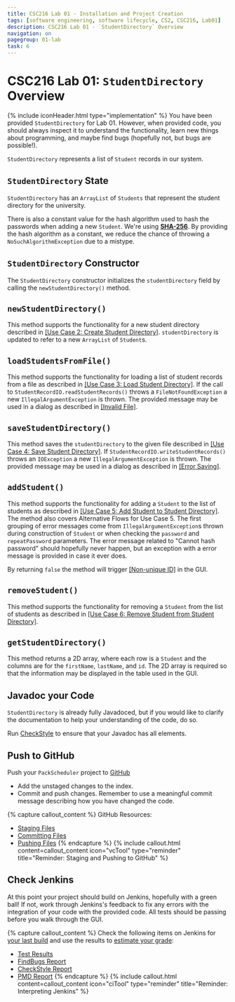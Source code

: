 ```yaml
---
title: CSC216 Lab 01 - Installation and Project Creation
tags: [software engineering, software lifecycle, CS2, CSC216, Lab01]
description: CSC216 Lab 01 - `StudentDirectory` Overview
navigation: on
pagegroup: 01-lab
task: 6
---
```


# CSC216 Lab 01: `StudentDirectory` Overview
{% include iconHeader.html type="implementation" %}
You have been provided `StudentDirectory` for Lab 01.  However, when provided code, you should always inspect it to understand the functionality, learn new things about programming, and maybe find bugs (hopefully not, but bugs are possible!).

`StudentDirectory` represents a list of `Student` records in our system.


## `StudentDirectory` State
`StudentDirectory` has an `ArrayList` of `Students` that represent the student directory for the university.  

There is also a constant value for the hash algorithm used to hash the passwords when adding a new `Student`.  We're using [**SHA-256**](https://en.wikipedia.org/wiki/SHA-2).  By providing the hash algorithm as a constant, we reduce the chance of throwing a `NoSuchAlgorithmException` due to a mistype.


## `StudentDirectory` Constructor
The `StudentDirectory` constructor initializes the `studentDirectory` field by calling the `newStudentDirectory()` method. 


## `newStudentDirectory()`
This method supports the functionality for a new student directory described in [[Use Case 2: Create Student Directory]](01-lab-requirements#uc2).  `studentDirectory` is updated to refer to a new `ArrayList` of `Student`s.


## `loadStudentsFromFile()`
This method supports the functionality for loading a list of student records from a file as described in [[Use Case 3: Load Student Directory]](01-lab-requirements#uc3). If the call to `StudentRecordIO.readStudentRecords()` throws a `FileNotFoundException` a new `IllegalArgumentException` is thrown.  The provided message may be used in a dialog as described in [[Invalid File]](01-lab-requirements#uc3-invalid-file).

## `saveStudentDirectory()`
This method saves the `studentDirectory` to the given file described in [[Use Case 4: Save Student Directory]](01-lab-requirements#uc4).  If `StudentRecordIO.writeStudentRecords()` throws an `IOException` a new `IllegalArgumentException` is thrown.  The provided message may be used in a dialog as described in [[Error Saving]](01-lab-requirements#uc5-error-saving).


## `addStudent()`
This method supports the functionality for adding a `Student` to the list of students as described in [[Use Case 5: Add Student to Student Directory]](01-lab-requirements#uc5).  The method also covers Alternative Flows for Use Case 5.  The first grouping of error messages come from `IllegalArgumentException`s thrown during construction of `Student` or when checking the `password` and `repeatPassword` parameters.  The error message related to "Cannot hash password" should hopefully never happen, but an exception with a error message is provided in case it ever does.

By returning `false` the method will trigger [[Non-unique ID]](01-lab-requirements#uc5-non-unique-id) in the GUI.


## `removeStudent()`
This method supports the functionality for removing a `Student` from the list of students as described in [[Use Case 6: Remove Student from Student Directory]](01-lab-requirements#uc6).


## `getStudentDirectory()`
This method returns a 2D array, where each row is a `Student` and the columns are for the `firstName`, `lastName`, and `id`.  The 2D array is required so that the information may be displayed in the table used in the GUI.





## Javadoc your Code
`StudentDirectory` is already fully Javadoced, but if you would like to clarify the documentation to help your understanding of the code, do so.

Run [CheckStyle](https://pages.github.ncsu.edu/engr-csc216/guided-projects/gp1/gp1-static-analysis#checkstyle) to ensure that your Javadoc has all elements.


## Push to GitHub
Push your `PackScheduler` project to [GitHub](https://github.ncsu.edu)

  * Add the unstaged changes to the index.
  * Commit and push changes.  Remember to use a meaningful commit message describing how you have changed the code.  


{% capture callout_content %}
GitHub Resources:

  * [Staging Files](https://pages.github.ncsu.edu/engr-csc-software-development/practices-tools/git/git-staging)
  * [Committing Files](https://pages.github.ncsu.edu/engr-csc-software-development/practices-tools/git/git-commit)
  * [Pushing Files](https://pages.github.ncsu.edu/engr-csc-software-development/practices-tools/git/git-push)
{% endcapture %}
{% include callout.html content=callout_content icon="vcTool" type="reminder" title="Reminder: Staging and Pushing to GitHub" %}


## Check Jenkins
At this point your project should build on Jenkins, hopefully with a green ball!  If not, work through Jenkins's feedback to fix any errors with the integration of your code with the provided code.  All tests should be passing before you walk through the GUI.


{% capture callout_content %}
Check the following items on Jenkins for [your last build](https://pages.github.ncsu.edu/engr-csc-software-development/practices-tools/jenkins/#build-summary-page) and use the results to [estimate your grade](https://pages.github.ncsu.edu/engr-csc-software-development/practices-tools/jenkins/#grade-estimation-example):

  * [Test Results](https://pages.github.ncsu.edu/engr-csc-software-development/practices-tools/jenkins/#test-results)
  * [FindBugs Report](https://pages.github.ncsu.edu/engr-csc-software-development/practices-tools/jenkins/#findbugs-report)
  * [CheckStyle Report](https://pages.github.ncsu.edu/engr-csc-software-development/practices-tools/jenkins/#checkstyle-report)
  * [PMD Report](https://pages.github.ncsu.edu/engr-csc-software-development/practices-tools/jenkins/#pmd-report)
{% endcapture %}
{% include callout.html content=callout_content icon="ciTool" type="reminder" title="Reminder: Interpreting Jenkins" %}

